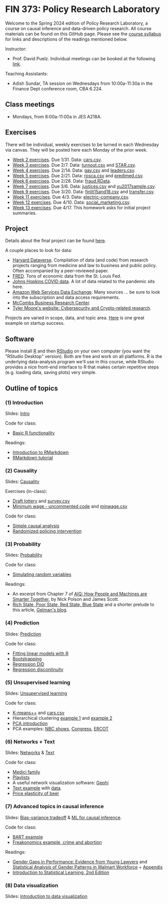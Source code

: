 # FIN 373: Policy Research Laboratory

Welcome to the Spring 2024 edition of Policy Research Laboratory, a course on causal inference and data-driven policy research.  All course materials can be found on this GitHub page.  Please see the [course syllabus](syllabus.pdf) for links and descriptions of the readings mentioned below.

Instructor:  
- Prof. David Puelz.  Individual meetings can be booked at the following [link](https://calendly.com/dpuelz).

Teaching Assistants:
- Adish Sundar, TA session on Wednesdays from 10:00a-11:30a in the Finance Dept conference room, CBA 6.224.

## Class meetings

- Mondays, from 8:00a-11:00a in JES A218A.

## Exercises

There will be individual, weekly exercises to be turned in each Wednesday via canvas.  They will be posted here each Monday of the prior week.  

- [Week 2 exercises](assignments/HW1.pdf). Due 1/31. Data: [cars.csv](data/cars.csv).
- [Week 3 exercises](assignments/HW2.pdf). Due 2/7. Data: [turnout.csv](data/turnout.csv) and [STAR.csv](data/STAR.csv).
- [Week 4 exercises](assignments/HW3.pdf). Due 2/14. Data: [gay.csv](data/gay.csv) and [leaders.csv](data/leaders.csv).
- [Week 5 exercises](assignments/HW4.pdf). Due 2/21. Data: [rosca.csv](data/rosca.csv) and [predimed.csv](data/predimed.csv).
- [Week 6 exercises](assignments/HW5.pdf). Due 2/28. Data: [fraud.RData](data/fraud.RData). 
- [Week 7 exercises](assignments/HW6.pdf). Due 3/6. Data: [justices.csv](data/justices.csv) and [yu2017sample.csv](data/yu2017sample.csv).
- [Week 9 exercises](assignments/HW7.pdf). Due 3/20. Data: [finlit15and18.csv](data/finlit15and18.csv) and [transfer.csv](data/transfer.csv).
- [Week 11 exercises](assignments/HW8.pdf). Due 4/3. Data: [electric-company.csv](data/electric-company.csv).
- [Week 12 exercises](assignments/HW9.pdf). Due 4/10. Data: [social_marketing.csv](data/social_marketing.csv).
- [Week 13 exercises](assignments/HW10.pdf). Due 4/17.  This homework asks for initial project summaries.
<!--
- [Week 12 exercises](assignments/HW11.pdf). Due 11/15. Data: [newspapers.RData](data/newspapers.RData). 
-->


## Project

Details about the final project can be found [here](slides/PRL-project_midterm.pdf).

<!--
Presentation schedule is the following:

Tuesday (11/28)
1. Molly
2. Justin
3. Manas
4. Kirti

Thursday (11/30)
1. Maryam
2. Sergio
3. Adish
-->

A couple places to look for data:
- [Harvard Dataverse](https://dataverse.harvard.edu).  Compilation of data (and code) from research projects ranging from medicine and law to business and public policy.  Often accompanied by a peer-reviewed paper.
- [FRED](https://fred.stlouisfed.org).  Tons of economic data from the St. Louis Fed.
- [Johns Hopkins COVID data](https://github.com/CSSEGISandData/COVID-19).  A lot of data related to the pandemic sits here.
- [Amazon Web Services Data Exchange](https://aws.amazon.com/marketplace/search/results?category=d5a43d97-558f-4be7-8543-cce265fe6d9d&FULFILLMENT_OPTION_TYPE=DATA_EXCHANGE&filters=FULFILLMENT_OPTION_TYPE).  Many sources ... be sure to look into the subscription and data access requirements.
- [McCombs Business Research Center](https://guides.lib.utexas.edu/BRC).
- [Tyler Moore's website: Cybersecurity and Crypto-related research](https://tylermoore.ens.utulsa.edu/pub.html).

Projects are varied in scope, data, and topic area. [Here](https://charlesmiele.com/PRL.html) is one great example on startup success.

## Software

Please install [R](http://www.r-project.org) and then [RStudio](http://www.rstudio.org) on your own computer (you want the "RStudio Desktop" version).  Both are free and work on all platforms.  R is the underlying data-analysis program we'll use in this course, while RStudio provides a nice front-end interface to R that makes certain repetitive steps (e.g. loading data, saving plots) very simple.

## Outline of topics  

### (1) Introduction

Slides: [Intro](slides/PRL-intro.pdf)

Code for class:
- [Basic R functionality](code/intro.R)

Readings:  
- [Introduction to RMarkdown](http://rmarkdown.rstudio.com)  
- [RMarkdown tutorial](https://rmarkdown.rstudio.com/lesson-1.html)  

### (2) Causality

Slides: [Causality](slides/PRL-causality.pdf)

Exercises (in-class):
- [Draft lottery](code/draftlottery.md) and [survey.csv](data/survey.csv)
- [Minimum wage - uncommented code](code/causality_minwage.R) and [minwage.csv](data/minwage.csv)

Code for class:
- [Simple causal analysis](code/causality1.R)
- [Randomized policing intervention](code/causality_police.R)

### (3) Probability

Slides: [Probability](slides/PRL-probability.pdf)

Code for class:
- [Simulating random variables](code/probability.R)

Readings:  
- An excerpt from Chapter 7 of [AIQ: How People and Machines are Smarter Together](readings/AIQ_excerpt_contraceptive_effectiveness.pdf), by Nick Polson and James Scott.  
- [Rich State, Poor State, Red State, Blue State](http://www.stat.columbia.edu/~gelman/research/published/rb_qjps.pdf) and a shorter prelude to this article, [Gelman's blog](https://statmodeling.stat.columbia.edu/2005/11/07/income_matters/).

### (4) Prediction

Slides: [Prediction](slides/PRL-prediction.pdf)

Code for class:
- [Fitting linear models with R](code/linearmodels.R)
- [Bootstrapping](code/bootstrap.R)
- [Regression DiD](code/DiD.R)
- [Regression discontinuity](code/RD.R)

### (5) Unsupervised learning

Slides: [Unsupervised learning](slides/PRL-unsupervised.pdf)

Code for class:
- [K-means++](code/cars.R) and [cars.csv](data/cars.csv)
- Hierarchical clustering [example 1](code/linkage_minmax.R) and [example 2](code/hclust_examples.R)
- [PCA introduction](code/pca_intro.R)
- PCA examples: [NBC shows](code/nbc.R), [Congress](code/congress109.R), [ERCOT](code/ercot_PCA.R)

### (6) Networks + Text 

Slides: [Networks](slides/PRL-networks.pdf) & [Text](slides/PRL-text.pdf)

Code for class:
- [Medici family](code/medici.R)
- [Playlists](code/playlists.R)
- A useful network visualization software: [Gephi](https://gephi.org)
- [Text example](code/tm_examples.R) with [data](https://github.com/dpuelz/Policy-Research-Laboratory/tree/main/data/ReutersC50/C50test/SimonCowell).
- [Price elasticity of beer](code/smallbeer.R)

### (7) Advanced topics in causal inference

Slides: [Bias-variance tradeoff](slides/PRL-biasvariancetradeoff.pdf) & [ML for causal inference](slides/PRL-selectionandRIC.pdf).

Code for class:
- [BART example](code/makeBARTsim.R)
- [Freakonomics example, crime and abortion](code/levitt.R)

Readings:
- [Gender Gaps in Performance: Evidence from Young Lawyers](readings/gendergap_lawyers.pdf) and [Statistical Analysis of Gender Patterns in Walmart Workforce](readings/walmart.pdf) + [Appendix](readings/walmart_appendix.pdf)
- [Introduction to Statistical Learning, 2nd Edition](https://web.stanford.edu/~hastie/ISLR2/ISLRv2_website.pdf)

### (8) Data visualization

Slides: [Introduction to data visualization](slides/PRL-datavizslides.pdf)